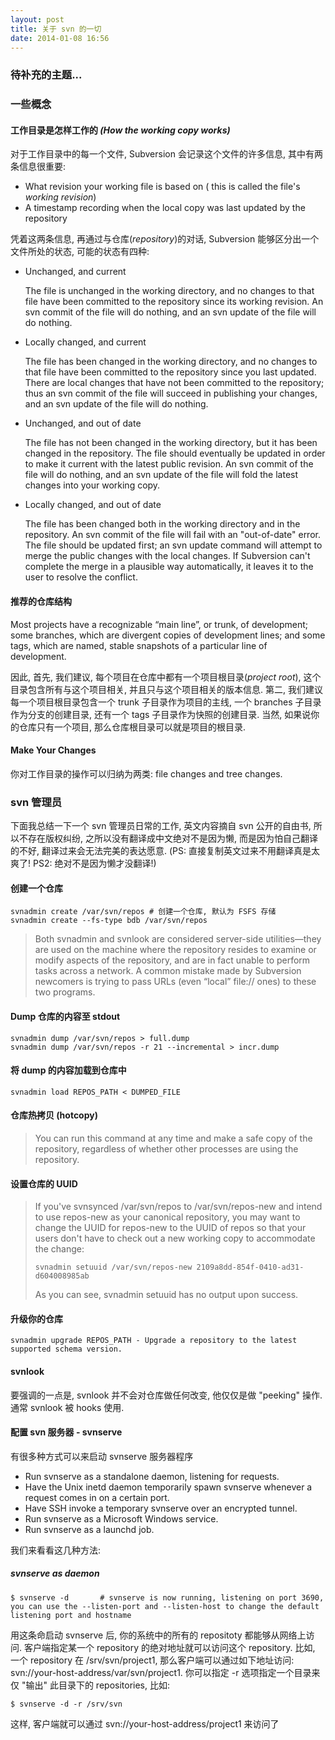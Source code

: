 ```yaml
---
layout: post
title: 关于 svn 的一切
date: 2014-01-08 16:56
---
```


### 待补充的主题...

### 一些概念

#### 工作目录是怎样工作的 _(How the working copy works)_

对于工作目录中的每一个文件, Subversion 会记录这个文件的许多信息, 其中有两条信息很重要: 

*   What revision your working file is based on ( this is called the file's _working revision_)
*   A timestamp recording when the local copy was last updated by the repository

凭着这两条信息, 再通过与仓库(_repository_)的对话, Subversion 能够区分出一个文件所处的状态, 可能的状态有四种: 

*   Unchanged, and current

    The file is unchanged in the working directory, and no changes to that file have been committed to the repository since its working revision. An svn commit of the file will do nothing, and an svn update of the file will do nothing.

*   Locally changed, and current

    The file has been changed in the working directory, and no changes to that file have been committed to the repository since you last updated. There are local changes that have not been committed to the repository; thus an svn commit of the file will succeed in publishing your changes, and an svn update of the file will do nothing.

*   Unchanged, and out of date

    The file has not been changed in the working directory, but it has been changed in the repository. The file should eventually be updated in order to make it current with the latest public revision. An svn commit of the file will do nothing, and an svn update of the file will fold the latest changes into your working copy.

*   Locally changed, and out of date

    The file has been changed both in the working directory and in the repository. An svn commit of the file will fail with an "out-of-date" error. The file should be updated first; an svn update command will attempt to merge the public changes with the local changes. If Subversion can't complete the merge in a plausible way automatically, it leaves it to the user to resolve the conflict.


#### 推荐的仓库结构

Most projects have a recognizable “main line”, or trunk, of development; some branches, which are divergent copies of development lines; and some tags, which are named, stable snapshots of a particular line of development. 

因此, 首先, 我们建议, 每个项目在仓库中都有一个项目根目录(_project root_), 这个目录包含所有与这个项目相关, 并且只与这个项目相关的版本信息. 第二, 我们建议每一个项目根目录包含一个 trunk 子目录作为项目的主线, 一个 branches 子目录作为分支的创建目录, 还有一个 tags 子目录作为快照的创建目录. 当然, 如果说你的仓库只有一个项目, 那么仓库根目录可以就是项目的根目录.


#### Make Your Changes
你对工作目录的操作可以归纳为两类: file changes and tree changes. 

### svn 管理员

下面我总结一下一个 svn 管理员日常的工作, 英文内容摘自 svn 公开的自由书, 所以不存在版权纠纷, 之所以没有翻译成中文绝对不是因为懒, 而是因为怕自己翻译的不好, 翻译过来会无法完美的表达愿意. (PS: 直接复制英文过来不用翻译真是太爽了! PS2: 绝对不是因为懒才没翻译!)

#### 创建一个仓库

    svnadmin create /var/svn/repos # 创建一个仓库, 默认为 FSFS 存储
    svnadmin create --fs-type bdb /var/svn/repos 

>   Both svnadmin and svnlook are considered server-side utilities—they are used on the machine where the repository resides to examine or modify aspects of the repository, and are in fact unable to perform tasks across a network. A common mistake made by Subversion newcomers is trying to pass URLs (even “local” file:// ones) to these two programs.

#### Dump 仓库的内容至 stdout

    svnadmin dump /var/svn/repos > full.dump
    svnadmin dump /var/svn/repos -r 21 --incremental > incr.dump

#### 将 dump 的内容加载到仓库中

    svnadmin load REPOS_PATH < DUMPED_FILE

#### 仓库热拷贝 (hotcopy)

>   You can run this command at any time and make a safe copy of the repository, regardless of whether other processes are using the repository.

#### 设置仓库的 UUID

>   If you've svnsynced /var/svn/repos to /var/svn/repos-new and intend to use repos-new as your canonical repository, you may want to change the UUID for repos-new to the UUID of repos so that your users don't have to check out a new working copy to accommodate the change:  
>
>     svnadmin setuuid /var/svn/repos-new 2109a8dd-854f-0410-ad31-d604008985ab
>
>   As you can see, svnadmin setuuid has no output upon success.

#### 升级你的仓库

    svnadmin upgrade REPOS_PATH - Upgrade a repository to the latest supported schema version.

#### svnlook

要强调的一点是, svnlook 并不会对仓库做任何改变, 他仅仅是做 "peeking" 操作. 通常 svnlook 被 hooks 使用.

#### 配置 svn 服务器 - svnserve

有很多种方式可以来启动 svnserve 服务器程序

* Run svnserve as a standalone daemon, listening for requests.
* Have the Unix inetd daemon temporarily spawn svnserve whenever a request comes in on a certain port.
* Have SSH invoke a temporary svnserve over an encrypted tunnel.
* Run svnserve as a Microsoft Windows service.
* Run svnserve as a launchd job.

我们来看看这几种方法: 

##### svnserve as daemon

    $ svnserve -d       # svnserve is now running, listening on port 3690, you can use the --listen-port and --listen-host to change the default listening port and hostname

用这条命启动 svnserve 后, 你的系统中的所有的 repositoty 都能够从网络上访问. 客户端指定某一个 repository 的绝对地址就可以访问这个 repository. 比如, 一个 repository 在 /srv/svn/project1, 那么客户端可以通过如下地址访问: svn://your-host-address/var/svn/project1. 你可以指定 -r 选项指定一个目录来仅 "输出" 此目录下的 repositories, 比如:

    $ svnserve -d -r /srv/svn

这样, 客户端就可以通过 svn://your-host-address/project1 来访问了
